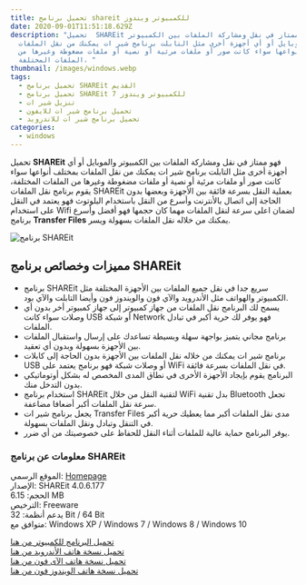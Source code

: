 ```yaml
---
title: تحميل برنامج shareit للكمبيوتر ويندوز
date: 2020-09-01T11:51:18.629Z
description: "تحميل  SHAREit فهو ممتاز في نقل ومشاركة الملفات بين الكمبيوتر
  والموبايل أو أي أجهزة أخرى مثل التابلت برنامج شير ات يمكنك من نقل الملفات
  بمختلف أنواعها سواء كانت صور أو ملفات مرئية أو نصية أو ملفات مضغوطة وغيرها من
  الملفات المختلفة، "
thumbnail: /images/windows.webp
tags:
  - تحميل برنامج SHAREit القديم
  - تحميل برنامج SHAREit للكمبيوتر ويندوز 7
  - تنزيل شير ات
  - تحميل برنامج شير ات للايفون
  - تحميل برنامج شير ات للاندرويد
categories:
  - windows
---
```

<!--StartFragment-->

تحميل  **SHAREit** فهو ممتاز في نقل ومشاركة الملفات بين الكمبيوتر والموبايل أو أي أجهزة أخرى مثل التابلت برنامج شير ات يمكنك من نقل الملفات بمختلف أنواعها سواء كانت صور أو ملفات مرئية أو نصية أو ملفات مضغوطة وغيرها من الملفات المختلفة، يقوم برنامج نقل الملفات SHAREit بعملية النقل بسرعة فائقة بين الأجهزة وبعضها بدون الحاجة إلى اتصال بالأنترنت وأسرع من النقل باستخدام البلوتوث فهو يعتمد في النقل على استخدام Wifi لضمان اعلى سرعة لنقل الملفات مهما كان حجمها فهو أفضل وأسرع برنامج **Transfer Files** يمكنك من خلاله نقل الملفات بسهولة ويسر.

![برنامج SHAREit](https://4.bp.blogspot.com/-e6BeUWfsNWA/W76Z6BzbWvI/AAAAAAAABCI/vG83pZDyXkYIKkZPxCVB5mtwCVjlQlaAQCLcBGAs/s1600/shareit.png "SHAREit")



## مميزات وخصائص برنامج SHAREit

* برنامج SHAREit سريع جدا في نقل جميع الملفات بين الأجهزة المختلفة مثل الكمبيوتر والهواتف مثل الأندرويد والآي فون والويندوز فون وأيضا التابلت والآي بود.
* يسمح لك البرنامج نقل الملفات من جهاز كمبيوتر إلى جهاز كمبيوتر أخر بدون أي وصلات سواء كانت USB أو شبكة Network فهو يوفر لك حرية أكبر في تبادل الملفات.
* برنامج مجاني يتميز بواجهة سهلة وبسيطة تساعدك على إرسال واستقبال الملفات بين الأجهزة بسهولة وبدون أي تعقيد.
* برنامج شير ات يمكنك من خلاله نقل الملفات بين الأجهزة بدون الحاجة إلى كابلات USB أو وصلات شبكة فهو برنامج يعتمد على WiFi في نقل الملفات بسرعة فائقة.
* البرنامج يقوم بإيجاد الأجهزة الأخرى في نطاق المدى المخصص له بشكل أوتوماتيكي بدون التدخل منك.
* استخدام برنامج SHAREit لتقنية النقل من خلال WiFi بدل تقنية Bluetooth تجعل سرعة نقل الملفات أكبر أضعافا مضاعفة.
* يجعل برنامج شير ات Transfer Files مدى نقل الملفات أكبر مما يعطيك حرية أكبر في التنقل وتبادل ونقل الملفات بسهولة.
* يوفر البرنامج حماية عالية للملفات أثناء النقل للحفاظ على خصوصيتك من أي ضرر.



### معلومات عن برنامج SHAREit

الموقع الرسمي: [Homepage](http://shareit.lenovo.com/)\
الإصدار: SHAREit 4.0.6.177\
الحجم: 6.15 MB\
الترخيص: Freeware\
يدعم أنظمة: 32 Bit / 64 Bit\
متوافق مع: Windows XP / Windows 7 / Windows 8 / Windows 10

[تحميل البرنامج للكمبيوتر من هنا](http://cdn.ushareit.com/exe/SHAREit-KCWEB.exe)\
[تحميل نسخة هاتف الأندرويد من هنا](https://play.google.com/store/apps/details?id=com.lenovo.anyshare.gps)\
[تحميل نسخة هاتف الآى فون من هنا](https://itunes.apple.com/app/id725215120?mt=8)\
[تحميل نسخة هاتف الويندوز فون من هنا](https://www.microsoft.com/en-us/store/p/share-it/9nblggh6gsc1)

<!--EndFragment-->